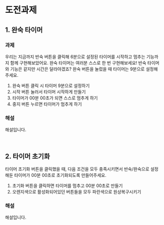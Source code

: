 # 도전과제

## 1. 완숙 타이머

### 과제

우리는 지금까지 반숙 버튼을 클릭해 6분으로 설정된 타이머를 시작하고 멈추는 기능까지 함께 구현해보았어요. 완숙 타이머는 여러분 스스로 한 번 구현해보세요! 반숙 타이머와 기능은 같지만 시간은 달라야겠죠? 완숙 버튼을 눌렀을 때 타이머는 9분으로 설정해주세요.

1.  완숙 버튼 클릭 시 타이머 9분으로 설정하기
2.  시작 버튼 눌러서 타이머 시작하게 만들기
3.  타이머가 00분 00초가 되면 스스로 멈추게 하기
4.  중지 버튼 누르면 타이머가 멈추게 하기

### 해설

해설입니다.

<br />

## 2. 타이머 초기화

타이머 초기화 버튼을 클릭했을 때, 다음 조건을 모두 충족시키면서 반숙/완숙으로 설정해둔 타이머가 00분 00초로 초기화되도록 만들어주세요.

1.  초기화 버튼을 클릭하면 타이머를 멈추고 00분 00초로 만들기
2.  오렌지색으로 활성화되어있던 버튼들을 모두 파란색으로 원상복구시키기

### 해설

해설입니다.
